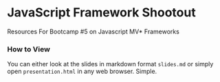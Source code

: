 # JavaScript Framework Shootout

Resources For Bootcamp #5 on Javascript MV* Frameworks

### How to View ###

You can either look at the slides in markdown format `slides.md` or simply open `presentation.html` in any web browser. Simple.


